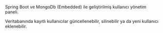 Spring Boot ve MongoDb (Embedded) ile geliştirilmiş kullanıcı yönetim paneli.

Veritabanında kayıtlı kullanıcılar güncellenebilir, silinebilir ya da yeni kullanıcı eklenebilir.
